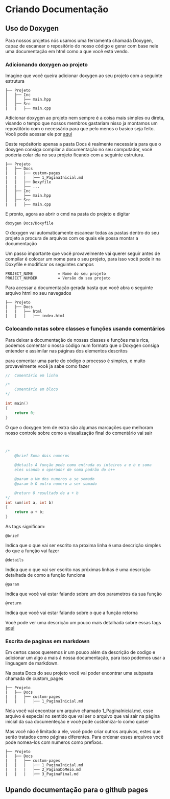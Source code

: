 # Criando Documentação

## Uso do Doxygen
Para nossos projetos nós usamos uma ferramenta chamada Doxygen, capaz de escanear o repositório do nosso código e gerar com base nele uma documentação em html como a que você está vendo.

### Adicionando doxygen ao projeto
Imagine que você queira adicionar doxygen ao seu projeto com a seguinte estrutura

    ├── Projeto
    │   ├── Inc
    │   │   ├── main.hpp
    │   ├── Src
    |   |   ├── main.cpp

Adicionar doxygen ao projeto nem sempre é a coisa mais simples ou direta, visando o tempo que nossos membros gastariam nisso ja montamos um repostitório com o necessário para que pelo menos o basico seja feito. Você pode acessar ele por [aqui](https://github.com/EESC-USP-TUPA/Tupa-Docs-Template)

Deste repósitorio apenas a pasta Docs é realmente necessária para que o doxygen consiga compilar a documentação no seu computador, você poderia colar ela no seu projeto ficando com a seguinte estrutura.

    ├── Projeto
    |   ├── Docs
    |   |   ├── custom-pages
    |   |   |   ├── 1_PaginaInicial.md
    |   |   ├── Doxyfile
    |   |   ├── ...
    │   ├── Inc
    │   │   ├── main.hpp
    │   ├── Src
    |   |   ├── main.cpp

E pronto, agora ao abrir o cmd na pasta do projeto e digitar 

    doxygen Docs/Doxyfile

O doxygen vai automaticamente escanear todas as pastas dentro do seu projeto a procura de arquivos com os quais ele possa montar a documentação

Um passo importante que você provavelmente vai querer seguir antes de compilar é colocar um nome para o seu projeto, para isso você pode ir na Doxyfile e modificar os seguintes campos

    PROJECT_NAME           = Nome do seu projeto
    PROJECT_NUMBER         = Versão do seu projeto

Para acessar a documentação gerada basta que você abra o seguinte arquivo html no seu navegados

    ├── Projeto
    |   ├── Docs
    |   |   ├── html
    |   |   |   ├── index.html

### Colocando notas sobre classes e funções usando comentários
Para deixar a documentação de nossas classes e funções mais rica, podemos comentar o nosso código num formato que o Doxygen consiga entender e assimilar nas páginas dos elementos descritos

para comentar uma parte do código o processo é simples, e muito provavelmente você ja sabe como fazer

```c
//  Comentário em linha

/*
    Comentário em bloco
*/

int main()
{
    return 0;
}
```

O que o doxygen tem de extra são algumas marcações que melhoram nosso controle sobre como a visualização final do comentário vai sair

```c


/*
    @brief Soma dois numeros

    @details A função pede como entrada os inteiros a e b e soma 
    eles usando o operador de soma padrão do c++

    @param a Um dos numeros a se somado
    @param b O outro numero a ser somado

    @return O resultado de a + b
*/
int sum(int a, int b)
{
    return a + b;
}
```

As tags significam:

    @brief
Indica que o que vai ser escrito na proxima linha é uma descrição simples do que a função vai fazer

    @details
Indica que o que vai ser escrito nas próximas linhas é uma descrição detalhada de como a função funciona

    @param
Indica que você vai estar falando sobre um dos parametros da sua função

    @return
Indica que você vai estar falando sobre o que a função retorna

Você pode ver uma descrição um pouco mais detalhada sobre essas tags [aqui](https://www.rosettacommons.org/docs/latest/development_documentation/tutorials/doxygen-tips#common-doxygen-tags_common-source-document-tags)

### Escrita de paginas em markdown
Em certos casos queremos ir um pouco além da descrição de codigo e adicionar um algo a mais á nossa documentação, para isso podemos usar a linguagem de markdown.

Na pasta Docs do seu projeto você vai poder encontrar uma subpasta chamada de custom_pages

    ├── Projeto
    |   ├── Docs
    |   |   ├── custom-pages
    |   |   |   ├── 1_PaginaInicial.md

Nela você vai encontrar um arquivo chamado 1_PaginaInicial.md, esse arquivo é especial no sentido que vai ser o arquivo que vai sair na página inicial da sua documenteção e você pode customiza-lo como quiser

Mas você não é limitado a ele, você pode criar outros arquivos, estes que serão tratados como páginas diferentes. Para ordenar esses arquivos você pode nomea-los com numeros como prefixos.

    ├── Projeto
    |   ├── Docs
    |   |   ├── custom-pages
    |   |   |   ├── 1_PaginaInicial.md
    |   |   |   ├── 2_PaginaDoMeio.md
    |   |   |   ├── 3_PaginaFinal.md

## Upando documentação para o github pages
